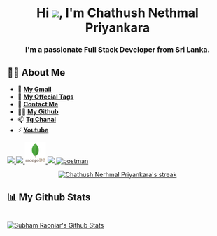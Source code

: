 <h1 align="center">Hi <img src="https://raw.githubusercontent.com/MartinHeinz/MartinHeinz/master/wave.gif" width="30px">, I'm Chathush Nethmal Priyankara</h1>
<h3 align="center">I'm a passionate Full Stack Developer from Sri Lanka.</h3>


## 🙋‍♂️ About Me

- 🔭 **[My Gmail](http://chathush.priyankara@gmail.com/)** 
- 🌱 **[My Offecial Tags](https://t.me/About_Imchathush/4)** 
- 👯 **[Contact Me](https://t.me/Imchathush)** 
- 👨‍💻 **[My Github](https://github.com/chathush999)** 
- 📫 **[Tg Chanal](https://t.me/About_Imchathush)** 
- ⚡ **[Youtube](https://www.youtube.com/channel/UCtAaUrtoi2oXJkclkMofwtg)** 



<p align="left"> 
    <a href="https://developer.mozilla.org/en-US/docs/Web/JavaScript" target="_blank"> <img src="https://img.icons8.com/color/48/000000/javascript.png"/> </a> 
    <a href="https://www.python.org" target="_blank"> <img src="https://img.icons8.com/color/48/000000/python.png"/> </a> 
     <a href="https://www.mongodb.com/" target="_blank"> <img src="https://raw.githubusercontent.com/devicons/devicon/master/icons/mongodb/mongodb-original-wordmark.svg" alt="mongodb" width="48" height="48"/> </a> 
    <a href="https://firebase.google.com/" target="_blank"> <img src="https://img.icons8.com/color/48/000000/firebase.png"/> </a> 
    <a href="https://postman.com" target="_blank"> <img src="https://www.vectorlogo.zone/logos/getpostman/getpostman-icon.svg" alt="postman" width="45" height="45"/> 

<p align="center">
    <a href="https://github.com/chathush999/github-readme-streak-stats">
        <img title="🔥 Get streak stats for your profile at git.io/streak-stats" alt="Chathush Nerhmal Priyankara's streak" src="https://github-readme-streak-stats.herokuapp.com/?user=SubhamRaoniar28&theme=black-ice&hide_border=true&stroke=0000&background=060A0CD0"/>
    </a>
</p>

## 📊 My Github Stats
<br/>
    <a href="https://github.com/SubhamRaoniar28/github-readme-stats"><img alt="Subham Raoniar's Github Stats" src="https://github-readme-stats.vercel.app/api?username=SubhamRaoniar28&show_icons=true&count_private=true&theme=react&hide_border=true&bg_color=0D1117" /></a>
